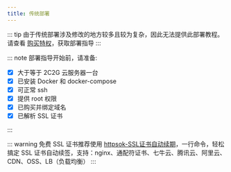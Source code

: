 ```yaml
---
title: 传统部署
---
```


::: tip
由于传统部署涉及修改的地方较多且较为复杂，因此无法提供此部署教程。请查看 [购买特权](../../pricing.md)，获取部署指导
:::

::: note
部署指导开始前，请准备:

- [x] 大于等于 2C2G 云服务器一台
- [x] 已安装 Docker 和 docker-compose
- [x] 可正常 ssh
- [x] 提供 root 权限
- [x] 已购买并绑定域名
- [x] 已解析 SSL 证书

:::

::: warning
免费 SSL 证书推荐使用 [httpsok-SSL证书自动续期](https://httpsok.com/p/4Qjd)，一行命令，轻松搞定 SSL
证书自动续签，支持：nginx、通配符证书、七牛云、腾讯云、阿里云、CDN、OSS、LB（负载均衡）
:::
